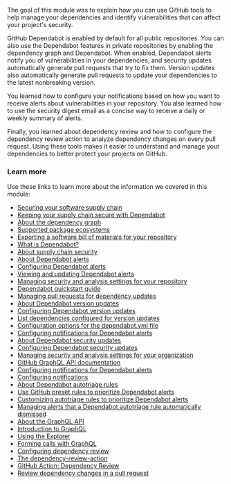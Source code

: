 The goal of this module was to explain how you can use GitHub tools to help manage your dependencies and identify vulnerabilities that can affect your project's security.

GitHub Dependabot is enabled by default for all public repositories. You can also use the Dependabot features in private repositories by enabling the dependency graph and Dependabot. When enabled, Dependabot alerts notify you of vulnerabilities in your dependencies, and security updates automatically generate pull requests that try to fix them. Version updates also automatically generate pull requests to update your dependencies to the latest nonbreaking version.

You learned how to configure your notifications based on how you want to receive alerts about vulnerabilities in your repository. You also learned how to use the security digest email as a concise way to receive a daily or weekly summary of alerts.

Finally, you learned about dependency review and how to configure the dependency review action to analyze dependency changes on every pull request. Using these tools makes it easier to understand and manage your dependencies to better protect your projects on GitHub.

### Learn more

Use these links to learn more about the information we covered in this module:

-   [Securing your software supply chain](https://docs.github.com/code-security/supply-chain-security)
-   [Keeping your supply chain secure with Dependabot](https://docs.github.com/code-security/dependabot)
-   [About the dependency graph](https://docs.github.com/code-security/supply-chain-security/understanding-your-software-supply-chain/about-the-dependency-graph)
-   [Supported package ecosystems](https://docs.github.com/enterprise-server@3.8/code-security/supply-chain-security/understanding-your-software-supply-chain/about-the-dependency-graph#supported-package-ecosystems)
-   [Exporting a software bill of materials for your repository](https://docs.github.com/code-security/supply-chain-security/understanding-your-software-supply-chain/exporting-a-software-bill-of-materials-for-your-repository)
-   [What is Dependabot?](https://docs.github.com/code-security/supply-chain-security/understanding-your-software-supply-chain/about-supply-chain-security#what-is-dependabot)
-   [About supply chain security](https://docs.github.com/code-security/supply-chain-security/understanding-your-software-supply-chain/about-supply-chain-security)
-   [About Dependabot alerts](https://docs.github.com/code-security/dependabot/dependabot-alerts/about-dependabot-alerts)
-   [Configuring Dependabot alerts](https://docs.github.com/code-security/dependabot/dependabot-alerts/configuring-dependabot-alerts)
-   [Viewing and updating Dependabot alerts](https://docs.github.com/code-security/dependabot/dependabot-alerts/viewing-and-updating-dependabot-alerts)
-   [Managing security and analysis settings for your repository](https://docs.github.com/repositories/managing-your-repositorys-settings-and-features/enabling-features-for-your-repository/managing-security-and-analysis-settings-for-your-repository)
-   [Dependabot quickstart guide](https://docs.github.com/code-security/getting-started/dependabot-quickstart-guide)
-   [Managing pull requests for dependency updates](https://docs.github.com/code-security/dependabot/working-with-dependabot/managing-pull-requests-for-dependency-updates)
-   [About Dependabot version updates](https://docs.github.com/code-security/dependabot/dependabot-version-updates/about-dependabot-version-updates)
-   [Configuring Dependabot version updates](https://docs.github.com/code-security/dependabot/dependabot-version-updates/configuring-dependabot-version-updates)
-   [List dependencies configured for version updates](https://docs.github.com/code-security/dependabot/dependabot-version-updates/listing-dependencies-configured-for-version-updates)
-   [Configuration options for the dependabot.yml file](https://docs.github.com/code-security/dependabot/dependabot-version-updates/configuration-options-for-the-dependabot.yml-file)
-   [Configuring notifications for Dependabot alerts](https://docs.github.com/code-security/dependabot/dependabot-alerts/configuring-notifications-for-dependabot-alerts)
-   [About Dependabot security updates](https://docs.github.com/code-security/supply-chain-security/managing-vulnerabilities-in-your-projects-dependencies/about-dependabot-security-updates)
-   [Configuring Dependabot security updates](https://docs.github.com/code-security/supply-chain-security/managing-vulnerabilities-in-your-projects-dependencies/configuring-dependabot-security-updates)
-   [Managing security and analysis settings for your organization](https://docs.github.com/organizations/keeping-your-organization-secure/managing-security-and-analysis-settings-for-your-organization)
-   [GitHub GraphQL API documentation](https://docs.github.com/graphql)
-   [Configuring notifications for Dependabot alerts](https://docs.github.com/code-security/dependabot/dependabot-alerts/configuring-notifications-for-dependabot-alerts)
-   [Configuring notifications](https://docs.github.com/account-and-profile/managing-subscriptions-and-notifications-on-github/setting-up-notifications/configuring-notifications)
-   [About Dependabot autotriage rules](https://docs.github.com/code-security/dependabot/dependabot-auto-triage-rules/about-dependabot-auto-triage-rules)
-   [Use GitHub preset rules to prioritize Dependabot alerts](https://docs.github.com/code-security/dependabot/dependabot-auto-triage-rules/using-github-preset-rules-to-prioritize-dependabot-alerts)
-   [Customizing autotriage rules to prioritize Dependabot alerts](https://docs.github.com/code-security/dependabot/dependabot-auto-triage-rules/customizing-auto-triage-rules-to-prioritize-dependabot-alerts)
-   [Managing alerts that a Dependabot autotriage rule automatically dismissed](https://docs.github.com/code-security/dependabot/dependabot-auto-triage-rules/managing-automatically-dismissed-alerts)
-   [About the GraphQL API](https://docs.github.com/graphql/overview/about-the-graphql-api)
-   [Introduction to GraphQL](https://docs.github.com/graphql/guides/introduction-to-graphql)
-   [Using the Explorer](https://docs.github.com/graphql/guides/using-the-explorer)
-   [Forming calls with GraphQL](https://docs.github.com/graphql/guides/forming-calls-with-graphql)
-   [Configuring dependency review](https://docs.github.com/code-security/supply-chain-security/understanding-your-software-supply-chain/configuring-dependency-review)
-   [The dependency-review-action](https://github.com/actions/dependency-review-action)
-   [GitHub Action: Dependency Review](https://github.com/marketplace/actions/dependency-review)
-   [Review dependency changes in a pull request](https://docs.github.com/pull-requests/collaborating-with-pull-requests/reviewing-changes-in-pull-requests/reviewing-dependency-changes-in-a-pull-request)